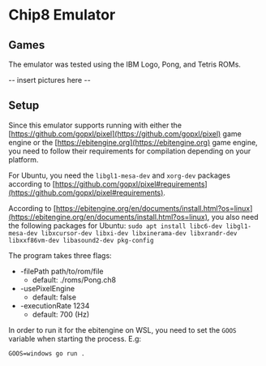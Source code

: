 # Chip8 Emulator

## Games

The emulator was tested using the IBM Logo, Pong, and Tetris ROMs.

-- insert pictures here --

## Setup

Since this emulator supports running with either the [https://github.com/gopxl/pixel](https://github.com/gopxl/pixel) game engine or the [https://ebitengine.org](https://ebitengine.org) game engine, you need to follow their requirements for compilation depending on your platform.

For Ubuntu, you need the `libgl1-mesa-dev` and `xorg-dev` packages according to [https://github.com/gopxl/pixel#requirements](https://github.com/gopxl/pixel#requirements).

According to [https://ebitengine.org/en/documents/install.html?os=linux](https://ebitengine.org/en/documents/install.html?os=linux), you also need the following packages for Ubuntu:
`sudo apt install libc6-dev libgl1-mesa-dev libxcursor-dev libxi-dev libxinerama-dev libxrandr-dev libxxf86vm-dev libasound2-dev pkg-config`

The program takes three flags:

- -filePath path/to/rom/file
  - default: ./roms/Pong.ch8
- -usePixelEngine
  - default: false
- -executionRate 1234
  - default: 700 (Hz)

In order to run it for the ebitengine on WSL, you need to set the `GOOS` variable when starting the process. E.g:

`GOOS=windows go run .`